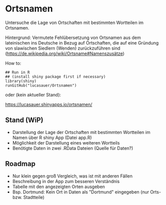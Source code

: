 # Ortsnamen

Untersuche die Lage von Ortschaften mit bestimmten Wortteilen im Ortsnamen.

Hintergrund: Vermutete Fehlübersetzung von Ortsnamen aus dem lateinischen ins 
Deutsche in Bezug auf Ortschaften, die auf eine Gründung von slawischen Siedlern
(Wenden) zurückzuführen sind (https://de.wikipedia.org/wiki/Ortsname#Namenszusätze)

How to:
```
## Run in R 
## (install shiny package first if necessary)
library(shiny)
runGitHub("lucasauer/Ortsnamen")
```
oder (kein aktueller Stand):

https://lucasauer.shinyapps.io/ortsnamen/


## Stand (WiP)

* Darstellung der Lage der Ortschaften mit bestimmten Wortteilen im Namen über R shiny App (Datei app.R)
* Möglichkeit der Darstellung eines weiteren Wortteils
* Benötigte Daten in zwei .RData Dateien (Quelle für Daten?)


## Roadmap

* Nur klein gegen groß Vergleich, was ist mit anderen Fällen
* Beschreibung in der App zum besseren Verständnis
* Tabelle mit den angezeigten Orten ausgeben
* Bsp. Dortmund: Kein Ort in Daten als "Dortmund" eingegeben (nur Orts- bzw. Stadtteile)
